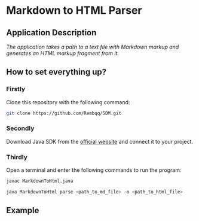 # Markdown to HTML Parser

## Application Description

_The application takes a path to a text file with Markdown markup
and generates an HTML markup fragment from it._


## How to set everything up?

### Firstly

Clone this repository with the following command: 

```bash
git clone https://github.com/Rembqq/SDM.git
```

### Secondly

Download Java SDK from the [official website](https://www.oracle.com/java/technologies/downloads/) and connect it to your project.

### Thirdly

Open a terminal and enter the following commands to run the program:

```bash
javac MarkdownToHtml.java
```
```bash
java MarkdownToHtml parse <path_to_md_file> -o <path_to_html_file>
```

## Example

